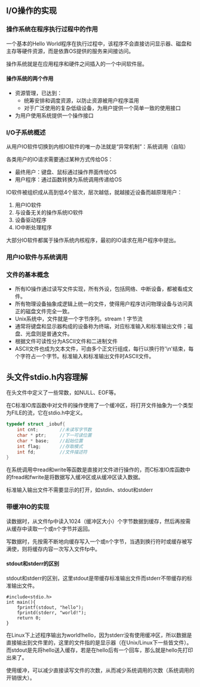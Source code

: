 ## I/O操作的实现

### 操作系统在程序执行过程中的作用

一个基本的Hello World程序在执行过程中，该程序不会直接访问显示器、磁盘和主存等硬件资源，而是依靠OS提供的服务来间接访问。

操作系统就是在应用程序和硬件之间插入的一个中间软件层。

#### 操作系统的两个作用

- 资源管理，已达到：
  - 统筹安排和调度资源，以防止资源被用户程序滥用
  - 对于广泛使用的复杂低级设备，为用户提供一个简单一致的使用接口
- 为用户使用系统提供一个操作接口

### I/O子系统概述

从用户IO软件切换到内核IO软件的唯一办法就是“异常机制”：系统调用（自陷）

各类用户的IO请求需要通过某种方式传给OS：

- 最终用户：键盘、鼠标通过操作界面传给OS
- 用户程序：通过函数转换为系统调用传递给OS

IO软件被组织成从高到低4个层次，层次越低，就越接近设备而越原理用户：

1. 用户IO软件
2. 与设备无关的操作系统IO软件
3. 设备驱动程序
4. IO中断处理程序

大部分IO软件都属于操作系统内核程序，最初的IO请求在用户程序中提出。



### 用户IO软件与系统调用





### 文件的基本概念

- 所有IO操作通过读写文件实现，所有外设，包括网络、中断设备，都被看成文件。
- 所有物理设备抽象成逻辑上统一的文件，使得用户程序访问物理设备与访问真正的磁盘文件完全一致。
- Unix系统中，文件就是一个字节序列。stream！字节流
- 通常将键盘和显示器构成的设备称为终端，对应标准输入和标准输出文件；磁盘、光盘则是普通文件。
- 根据文件可读性分为ASCII文件和二进制文件
- ASCII文件也成为文本文件，可由多个正文行组成，每行以换行符'\n'结束，每个字符占一个字节。标准输入和标准输出文件时ASCII文件。



## 头文件stdio.h内容理解

在头文件中定义了一些常数，如NULL、EOF等。

在C标准IO库函数中对文件的操作使用了一个缓冲区，将打开文件抽象为一个类型为FILE的流，它在stdio.h中定义。

```c
typedef struct _iobuf{
    int cnt; 		//未读写字节数
    char * ptr;		//下一可读位置
    char * base;	//起始位置 
    int flag;   	//存取模式
    int fd;			//文件描述符
}
```

在系统调用中read和write等函数是直接对文件进行操作的，而C标准IO库函数中的fread和fwrite是将数据写入缓冲区或从缓冲区读入数据。

标准输入输出文件不需要显示的打开，如stdin、stdout和stderr

### 带缓冲IO的实现

读数据时，从文件fp中读入1024（缓冲区大小）个字节数据到缓存，然后再按需从缓存中读取一个或n个字节并返回。

写数据时，先按需不断地向缓存写入一个或n个字节，当遇到换行符时或缓存被写满使，则将缓存内容一次写入文件fp中。

#### stdout和stderr的区别

stdout和stderr的区别，这里stdout是带缓存标准输出文件而stderr不带缓存的标准输出文件。

```
#include<stdio.h>
int main(){
    fprintf(stdout, "hello");
    fprintd(stderr, "world!");
    return 0;
}
```

在Linux下上述程序输出为world!hello，因为stderr没有使用缓冲区，所以数据是直接输出到文件里的，这里的文件指的是显示器（在Unix/Linux下一些皆文件）。而stdout是先将hello送入缓存，若是在hello后有一个回车，那么就是hello先打印出来了。

使用缓冲，可以减少直接读写文件的次数，从而减少系统调用的次数（系统调用的开销很大）。



